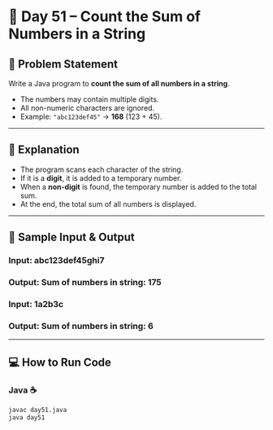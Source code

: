 # 🌟 Day 51 – Count the Sum of Numbers in a String  

## 🎯 Problem Statement  
Write a Java program to **count the sum of all numbers in a string**.  
- The numbers may contain multiple digits.  
- All non-numeric characters are ignored.  
- Example: `"abc123def45"` → **168** (123 + 45).  

---

## 📖 Explanation  

- The program scans each character of the string.  
- If it is a **digit**, it is added to a temporary number.  
- When a **non-digit** is found, the temporary number is added to the total sum.  
- At the end, the total sum of all numbers is displayed.  

---

## 📝 Sample Input & Output  

### Input:  abc123def45ghi7

### Output:  Sum of numbers in string: 175


### Input:  1a2b3c

### Output:  Sum of numbers in string: 6

---

## 💻 How to Run Code  

### Java ☕ 
```bash
javac day51.java
java day51

